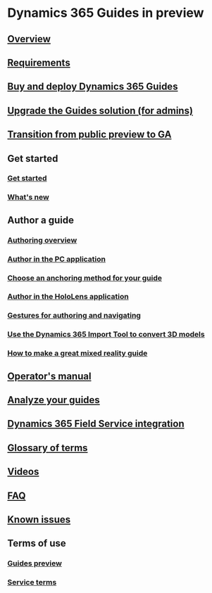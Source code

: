 # Dynamics 365 Guides in preview
## [Overview](index.md)
## [Requirements](requirements.md)
## [Buy and deploy Dynamics 365 Guides](setup.md)
## [Upgrade the Guides solution (for admins)](upgrade.md)
## [Transition from public preview to GA](public-preview-transition.md)
## Get started
### [Get started](get-started.md)
### [What's new](new.md)
## Author a guide
### [Authoring overview](authoring-overview.md)
### [Author in the PC application](pc-authoring.md)
### [Choose an anchoring method for your guide](anchor.md)
### [Author in the HoloLens application](hololens-authoring.md)
### [Gestures for authoring and navigating](authoring-gestures.md)
### [Use the Dynamics 365 Import Tool to convert 3D models](import-tool.md)
### [How to make a great mixed reality guide](good-guide.md)
## [Operator's manual](operator-guide.md)
## [Analyze your guides](analytics-guide.md)
## [Dynamics 365 Field Service integration](field-service.md)
## [Glossary of terms](glossary.md)
## [Videos](videos.md)
## [FAQ](faq.md)
## [Known issues](known-issues.md)
## Terms of use
### [Guides preview](../legal/guides-preview.md)
### [Service terms](../legal/guides-service-terms.md)

